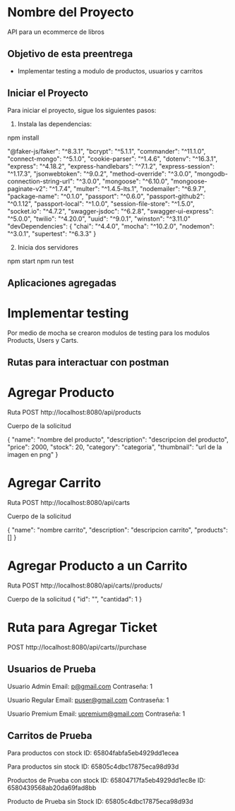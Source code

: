 # Nombre del Proyecto

API para un ecommerce de libros

## Objetivo de esta preentrega

- Implementar testing a modulo de productos, usuarios y carritos

## Iniciar el Proyecto

Para iniciar el proyecto, sigue los siguientes pasos:

1. Instala las dependencias:

npm install

"@faker-js/faker": "^8.3.1",
"bcrypt": "^5.1.1",
"commander": "^11.1.0",
"connect-mongo": "^5.1.0",
"cookie-parser": "^1.4.6",
"dotenv": "^16.3.1",
"express": "^4.18.2",
"express-handlebars": "^7.1.2",
"express-session": "^1.17.3",
"jsonwebtoken": "^9.0.2",
"method-override": "^3.0.0",
"mongodb-connection-string-url": "^3.0.0",
"mongoose": "^6.10.0",
"mongoose-paginate-v2": "^1.7.4",
"multer": "^1.4.5-lts.1",
"nodemailer": "^6.9.7",
"package-name": "^0.1.0",
"passport": "^0.6.0",
"passport-github2": "^0.1.12",
"passport-local": "^1.0.0",
"session-file-store": "^1.5.0",
"socket.io": "^4.7.2",
"swagger-jsdoc": "^6.2.8",
"swagger-ui-express": "^5.0.0",
"twilio": "^4.20.0",
"uuid": "^9.0.1",
"winston": "^3.11.0"
"devDependencies": {
"chai": "^4.4.0",
"mocha": "^10.2.0",
"nodemon": "^3.0.1",
"supertest": "^6.3.3"
}

2. Inicia dos servidores

npm start
npm run test

## Aplicaciones agregadas

# Implementar testing

Por medio de mocha se crearon modulos de testing para los modulos Products, Users y Carts.

## Rutas para interactuar con postman

# Agregar Producto

Ruta POST
http://localhost:8080/api/products

Cuerpo de la solicitud

{
"name": "nombre del producto",
"description": "descripcion del producto",
"price": 2000,
"stock": 20,
"category": "categoria",
"thumbnail": "url de la imagen en png"
}

# Agregar Carrito

Ruta POST
http://localhost:8080/api/carts

Cuerpo de la solicitud

{
"name": "nombre carrito",
"description": "descripcion carrito",
"products": []
}

# Agregar Producto a un Carrito

Ruta POST
http://localhost:8080/api/carts/<cid>/products/<pid>

Cuerpo de la solicitud
{
"id": "<pid>",
"cantidad": 1
}

# Ruta para Agregar Ticket

POST
http://localhost:8080/api/carts/<cid>/purchase

## Usuarios de Prueba

Usuario Admin
Email: p@gmail.com
Contraseña: 1

Usuario Regular
Email: puser@gmail.com
Contraseña: 1

Usuario Premium
Email: upremium@gmail.com
Contraseña: 1

## Carritos de Prueba

Para productos con stock
ID: 65804fabfa5eb4929dd1ecea

Para productos sin stock
ID: 65805c4dbc17875eca98d93d

Productos de Prueba con stock
ID: 65804717fa5eb4929dd1ec8e
ID: 6580439568ab20da69fad8bb

Producto de Prueba sin Stock
ID: 65805c4dbc17875eca98d93d

